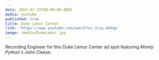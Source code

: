 ```yaml
---
date: 2023-07-25T00:00:00.000Z
media: youtube
published: true
title: Duke Lemur Center
link: 'https://www.youtube.com/watch?v=_Sc1y-A4Xqw'
image: /media/DukeLemur.jpg
---
```


Recording Engineer for this Duke Lemur Center ad spot featuring *Monty Python's* John Cleese.
